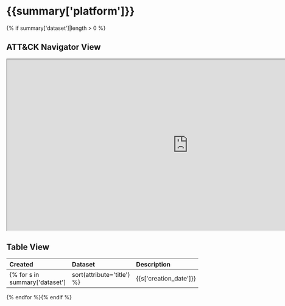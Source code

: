 # {{summary['platform']}}
{% if summary['dataset']|length > 0 %}
## ATT&CK Navigator View

<iframe src="https://mitre-attack.github.io/attack-navigator/enterprise/#layerURL=https%3A%2F%2Fraw.githubusercontent.com%2FOTRF%2Fmordor%2Fmaster%2Fdocs%2Fnotebooks%2Fsmall%2F{{summary['platform']|lower}}%2F{{summary['platform']|lower}}.json&tabs=false&selecting_techniques=false" width="950" height="450"></iframe>

## Table View

|Created|Dataset|Description|Simulator|Author|
| :---| :---| :---| :---| :---|
{% for s in summary['dataset']|sort(attribute='title') %}|{{s['creation_date']}} |[{{s['title']}}](https://mordordatasets.com/notebooks/small/{{s['platform']|lower}}/{{s['location']}}/{{s['id']}}.html) |{{s['description']}} |{{s['simulation_framework']['name']}}|{{s['author']}} |
{% endfor %}{% endif %}
